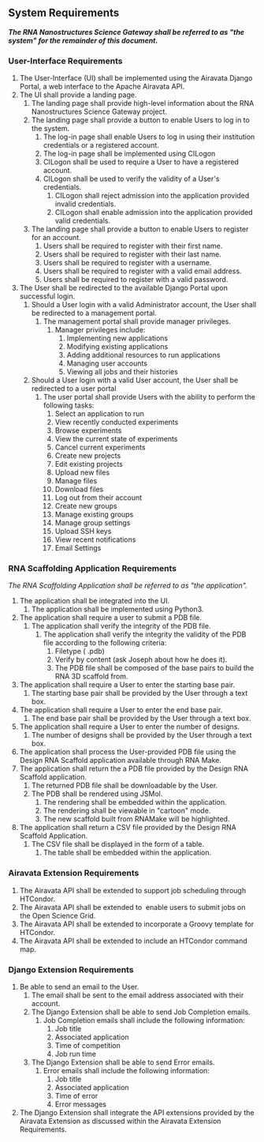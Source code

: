 ## System Requirements
***The RNA Nanostructures Science Gateway shall be referred to as "the system" for the remainder of this document.***

### User-Interface Requirements

1.  The User-Interface (UI) shall be implemented using the Airavata Django Portal, a web interface to the Apache Airavata API.
2.  The UI shall provide a landing page.
    1.  The landing page shall provide high-level information about the RNA Nanostructures Science Gateway project.
    2.  The landing page shall provide a button to enable Users to log in to the system.
        1.  The log-in page shall enable Users to log in using their institution credentials or a registered account.
        2.  The log-in page shall be implemented using CILogon
        3.  CILogon shall be used to require a User to have a registered account.
        4.  CILogon shall be used to verify the validity of a User's credentials.
            1.  CILogon shall reject admission into the application provided invalid credentials.
            2.  CILogon shall enable admission into the application provided valid credentials.
    3.  The landing page shall provide a button to enable Users to register for an account.
        1.  Users shall be required to register with their first name.
        2.  Users shall be required to register with their last name.
        3.  Users shall be required to register with a username.
        4.  Users shall be required to register with a valid email address.
        5.  Users shall be required to register with a valid password.
3.  The User shall be redirected to the available Django Portal upon successful login.
    1.  Should a User login with a valid Administrator account, the User shall be redirected to a management portal.
        1.  The management portal shall provide manager privileges.
            1.  Manager privileges include:
                1.  Implementing new applications
                2.  Modifying existing applications
                3.  Adding additional resources to run applications
                4.  Managing user accounts
                5.  Viewing all jobs and their histories
    2.  Should a User login with a valid User account, the User shall be redirected to a user portal
        1.  The user portal shall provide Users with the ability to perform the following tasks: 
            1.  Select an application to run
            2.  View recently conducted experiments
            3.  Browse experiments
            4.  View the current state of experiments
            5.  Cancel current experiments
            6.  Create new projects
            7.  Edit existing projects
            8.  Upload new files
            9.  Manage files
            10. Download files
            11. Log out from their account
            12. Create new groups
            13. Manage existing groups
            14. Manage group settings
            15. Upload SSH keys
            16. View recent notifications
            17. Email Settings

### RNA Scaffolding Application Requirements
*The RNA Scaffolding Application shall be referred to as "the application".*
1.  The application shall be integrated into the UI.
    1.  The application shall be implemented using Python3.
2.  The application shall require a user to submit a PDB file.
    1.  The application shall verify the integrity of the PDB file.
        1.  The application shall verify the integrity the validity of the PDB file according to the following criteria:
            1.  Filetype ( .pdb)
            2.  Verify by content (ask Joseph about how he does it).
            3.  The PDB file shall be composed of the base pairs to build the RNA 3D scaffold from.
3.  The application shall require a User to enter the starting base pair.
    1.  The starting base pair shall be provided by the User through a text box.
4.  The application shall require a User to enter the end base pair.
    1.  The end base pair shall be provided by the User through a text box.
5. The application shall require a User to enter the number of designs.
    1.  The number of designs shall be provided by the User through a text box.
6. The application shall process the User-provided PDB file using the Design RNA Scaffold application available through RNA Make.
7. The application shall return the a PDB file provided by the Design RNA Scaffold application.
    1.  The returned PDB file shall be downloadable by the User.
    2.  The PDB shall be rendered using JSMol.
        1.  The rendering shall be embedded within the application.
        2.  The rendering shall be viewable in "cartoon" mode.
        3.  The new scaffold built from RNAMake will be highlighted.
8. The application shall return a CSV file provided by the Design RNA Scaffold Application.
    1.  The CSV file shall be displayed in the form of a table.
        1.  The table shall be embedded within the application.

### Airavata Extension Requirements
1.  The Airavata API shall be extended to support job scheduling through HTCondor.
2.  The Airavata API shall be extended to  enable users to submit jobs on the Open Science Grid.
3.  The Airavata API shall be extended to incorporate a Groovy template for HTCondor.
4.  The Airavata API shall be extended to include an HTCondor command map.

### Django Extension Requirements
1.  Be able to send an email to the User.
    1.  The email shall be sent to the email address associated with their account.
    2.  The Django Extension shall be able to send Job Completion emails.
        1.  Job Completion emails shall include the following information:
            1.  Job title
            2.  Associated application
            3.  Time of competition
            4.  Job run time
    3.  The Django Extension shall be able to send Error emails.
        1.  Error emails shall include the following information:
            1.  Job title
            2.  Associated application
            3.  Time of error
            4.  Error messages
2.  The Django Extension shall integrate the API extensions provided by the Airavata Extension as discussed within the Airavata Extension Requirements.
